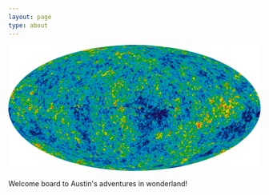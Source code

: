 ```yaml
---
layout: page
type: about
---
```


<img src="/images/about/wmap.png" class="full-image" />

Welcome board to Austin's adventures in wonderland!
